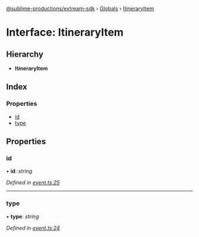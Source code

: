 [@sublime-productions/extream-sdk](../README.md) › [Globals](../globals.md) › [ItineraryItem](itineraryitem.md)

# Interface: ItineraryItem

## Hierarchy

* **ItineraryItem**

## Index

### Properties

* [id](itineraryitem.md#id)
* [type](itineraryitem.md#type)

## Properties

###  id

• **id**: *string*

*Defined in [event.ts:25](https://github.com/Extream-SaaS/ex-sdk/blob/6a99c99/src/event.ts#L25)*

___

###  type

• **type**: *string*

*Defined in [event.ts:24](https://github.com/Extream-SaaS/ex-sdk/blob/6a99c99/src/event.ts#L24)*
